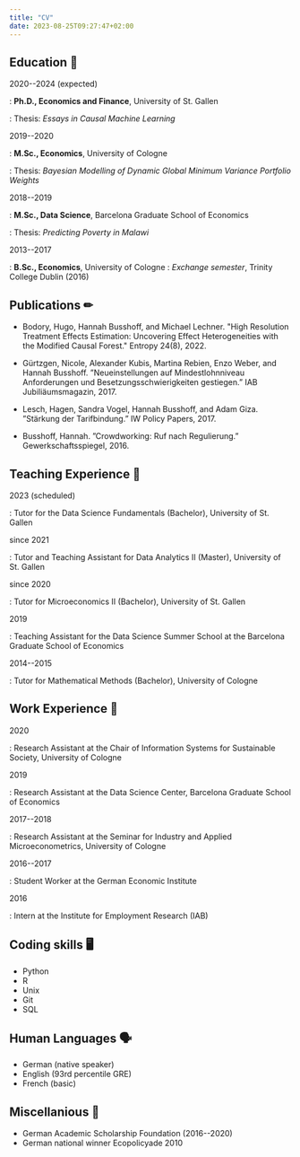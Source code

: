 ```yaml
---
title: "CV"
date: 2023-08-25T09:27:47+02:00
---
```


Education <span>&#128214;</span>
---------
2020--2024 (expected)

:   **Ph.D., Economics and Finance**, University of St. Gallen

: Thesis:  *Essays in Causal Machine Learning*


2019--2020

:  **M.Sc., Economics**, University of Cologne

: Thesis: *Bayesian Modelling of Dynamic Global Minimum Variance Portfolio Weights*

2018--2019

:   **M.Sc., Data Science**, Barcelona Graduate School of Economics

: Thesis:  *Predicting Poverty in Malawi*


2013--2017

: **B.Sc., Economics**, University of Cologne
: *Exchange semester*, Trinity College Dublin (2016)

Publications <span>&#9999;</span>
----------

- Bodory, Hugo, Hannah Busshoff, and Michael Lechner. "High Resolution Treatment Effects Estimation: Uncovering Effect Heterogeneities with the Modified Causal Forest." Entropy 24(8), 2022.

- Gürtzgen, Nicole, Alexander Kubis, Martina Rebien, Enzo Weber, and Hannah Busshoff. ”Neueinstellungen auf Mindestlohnniveau Anforderungen und Besetzungsschwierigkeiten gestiegen.” IAB Jubiliäumsmagazin, 2017.

- Lesch, Hagen, Sandra Vogel, Hannah Busshoff, and Adam Giza. ”Stärkung der Tarifbindung.” IW Policy Papers, 2017.

- Busshoff, Hannah. ”Crowdworking: Ruf nach Regulierung.” Gewerkschaftsspiegel, 2016.

Teaching Experience <span>&#127823;</span>
----------
2023 (scheduled)

: Tutor for the Data Science Fundamentals (Bachelor), University of St. Gallen

since 2021

: Tutor and Teaching Assistant for Data Analytics II (Master), University of St. Gallen

since 2020

: Tutor for Microeconomics II (Bachelor), University of St. Gallen

2019

: Teaching Assistant for the Data Science Summer School at the Barcelona Graduate School of Economics

2014--2015

: Tutor for Mathematical Methods (Bachelor), University of Cologne


Work Experience <span>&#129489;</span>
----------
2020

: Research Assistant at the Chair of Information Systems for Sustainable Society, University of Cologne


2019

: Research Assistant at the Data Science Center, Barcelona Graduate School of Economics


2017--2018

: Research Assistant at the Seminar for Industry and Applied Microeconometrics, University of Cologne


2016--2017

: Student Worker at the German Economic Institute


2016

: Intern at the Institute for Employment Research (IAB)



Coding skills <span>&#128421;</span>
----------------------------------------
- Python
- R
- Unix
- Git
- SQL


Human Languages <span>&#128483;</span>
----------------------------------------
- German (native speaker)
- English (93rd percentile GRE)
- French (basic)


Miscellanious <span>&#127941;</span>
----------------------------------------

- German Academic Scholarship Foundation (2016--2020)
- German national winner Ecopolicyade 2010

